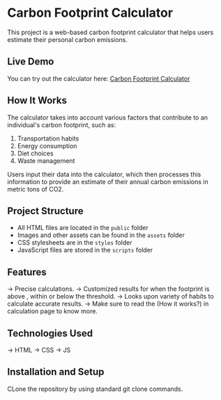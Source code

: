 

# Carbon Footprint Calculator

This project is a web-based carbon footprint calculator that helps users estimate their personal carbon emissions.

## Live Demo

You can try out the calculator here: [Carbon Footprint Calculator](https://carbon-footprint-calculator-wq1y-aditya4114s-projects.vercel.app/)

## How It Works

The calculator takes into account various factors that contribute to an individual's carbon footprint, such as:

1. Transportation habits
2. Energy consumption
3. Diet choices
4. Waste management

Users input their data into the calculator, which then processes this information to provide an estimate of their annual carbon emissions in metric tons of CO2.

## Project Structure

- All HTML files are located in the `public` folder
- Images and other assets can be found in the `assets` folder
- CSS stylesheets are in the `styles` folder
- JavaScript files are stored in the `scripts` folder

## Features

-> Precise calculations.
-> Customized results for when the footprint is above , within or below the threshold.
-> Looks upon variety of habits to calculate accurate results.
-> Make sure to read the (How it works?) in calculation page to know more.

## Technologies Used

-> HTML
-> CSS
-> JS

## Installation and Setup

CLone the repository by using standard git clone commands.
